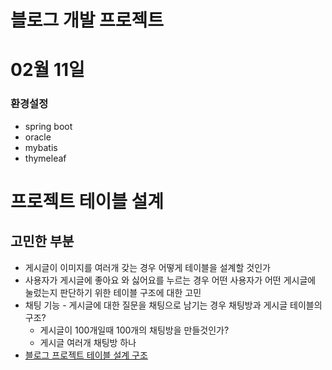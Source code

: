 # 블로그 개발 프로젝트 

# 02월 11일
### 환경설정
+ spring boot
+ oracle
+ mybatis
+ thymeleaf

# 프로젝트 테이블 설계
## 고민한 부분
+ 게시글이 이미지를 여러개 갖는 경우 어떻게 테이블을 설계할 것인가
+ 사용자가 게시글에 좋아요 와 싫어요를 누르는 경우 어떤 사용자가 어떤 게시글에 눌렀는지 판단하기 위한 테이블 구조에 대한 고민
+ 채팅 기능 - 게시글에 대한 질문을 채팅으로 남기는 경우 채팅방과 게시글 테이블의 구조?
  + 게시글이 100개일때 100개의 채팅방을 만들것인가?
  + 게시글 여러개 채팅방 하나
+ [블로그 프로젝트 테이블 설계 구조](https://unique-wandflower-4cc.notion.site/52b599fe286a4a3c85d3bad7764a4b71)

